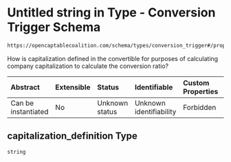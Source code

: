 # Untitled string in Type - Conversion Trigger Schema

```txt
https://opencaptablecoalition.com/schema/types/conversion_trigger#/properties/capitalization_definition
```

How is capitalization defined in the convertible for purposes of calculating company capitalization to calculate the conversion ratio?

| Abstract            | Extensible | Status         | Identifiable            | Custom Properties | Additional Properties | Access Restrictions | Defined In                                                                                                |
| :------------------ | :--------- | :------------- | :---------------------- | :---------------- | :-------------------- | :------------------ | :-------------------------------------------------------------------------------------------------------- |
| Can be instantiated | No         | Unknown status | Unknown identifiability | Forbidden         | Allowed               | none                | [ConversionTrigger.schema.json*](../../schema/types/ConversionTrigger.schema.json "open original schema") |

## capitalization_definition Type

`string`
